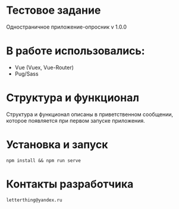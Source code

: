 # Тестовое задание

Одностраничное приложение-опросник
v 1.0.0

# В работе использовались:

- Vue (Vuex, Vue-Router)
- Pug/Sass

# Структура и функционал

Структура и функционал описаны в приветственном сообщении, которое появляется при первом запуске приложения.


# Установка и запуск

```
npm install && npm run serve
```

# Контакты разработчика

```
letterthing@yandex.ru
```